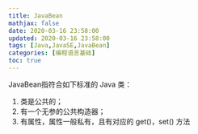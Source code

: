 ```yaml
---
title: JavaBean
mathjax: false
date: 2020-03-16 23:58:00
updated: 2020-03-16 23:58:00
tags: [Java,JavaSE,JavaBean]
categories: [编程语言基础]
toc: true
---
```


JavaBean指符合如下标准的 Java 类：

1. 类是公共的；
2. 有一个无参的公共构造器；
3. 有属性，属性一般私有，且有对应的 get()，set() 方法

<!--more-->